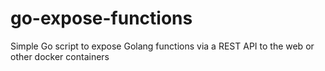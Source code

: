 # go-expose-functions
Simple Go script to expose Golang functions via a REST API to the web or other docker containers
